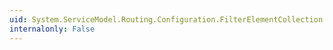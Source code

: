 ```yaml
---
uid: System.ServiceModel.Routing.Configuration.FilterElementCollection.Clear
internalonly: False
---
```

